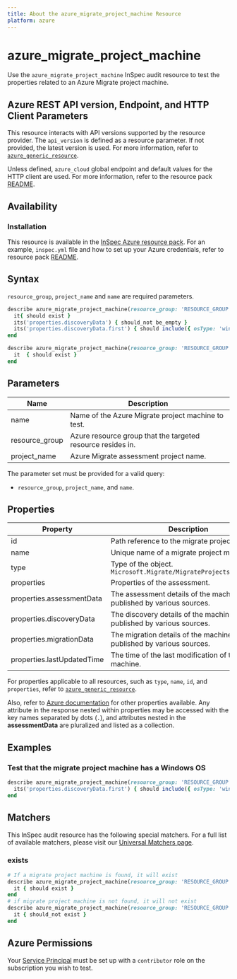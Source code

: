 ```yaml
---
title: About the azure_migrate_project_machine Resource
platform: azure
---
```


# azure_migrate_project_machine

Use the `azure_migrate_project_machine` InSpec audit resource to test the properties related to an Azure Migrate project machine.

## Azure REST API version, Endpoint, and HTTP Client Parameters

This resource interacts with API versions supported by the resource provider. The `api_version` is defined as a resource parameter. If not provided, the latest version is used. For more information, refer to [`azure_generic_resource`](azure_generic_resource.md).

Unless defined, `azure_cloud` global endpoint and default values for the HTTP client are used. For more information, refer to the resource pack [README](../../README.md).

## Availability

### Installation

This resource is available in the [InSpec Azure resource pack](https://github.com/inspec/inspec-azure). For an example, `inspec.yml` file and how to set up your Azure credentials, refer to resource pack [README](../../README.md#Service-Principal).

## Syntax

`resource_group`, `project_name` and `name` are required parameters.

```ruby
describe azure_migrate_project_machine(resource_group: 'RESOURCE_GROUP', project_name: 'PROJECT_NAME', name: 'c042be9e-3d93-42cf-917f-b92c68318ded') do
  it{ should exist }
  its('properties.discoveryData') { should_not be_empty }
  its('properties.discoveryData.first') { should include({ osType: 'windowsguest' }) }
end
```

```ruby
describe azure_migrate_project_machine(resource_group: 'RESOURCE_GROUP', project_name: 'PROJECT_NAME', name: 'c042be9e-3d93-42cf-917f-b92c68318ded') do
  it  { should exist }
end
```

## Parameters

| Name           | Description                                                                      |
|----------------|----------------------------------------------------------------------------------|
| name           | Name of the Azure Migrate project machine to test.                               |
| resource_group | Azure resource group that the targeted resource resides in.                      |
| project_name   | Azure Migrate assessment project name.                                           |

The parameter set must be provided for a valid query:

- `resource_group`, `project_name`, and `name`.

## Properties

| Property                      | Description                                                        |
|-------------------------------|--------------------------------------------------------------------|
| id                            | Path reference to the migrate project machine.                     |
| name                          | Unique name of a migrate project machine.                         |
| type                          | Type of the object. `Microsoft.Migrate/MigrateProjects/Databases`  |
| properties                    | Properties of the assessment.                                      |
| properties.assessmentData     | The assessment details of the machine published by various sources.|
| properties.discoveryData      | The discovery details of the machine published by various sources. |
| properties.migrationData      | The migration details of the machine published by various sources. |
| properties.lastUpdatedTime    | The time of the last modification of the machine.                  |

For properties applicable to all resources, such as `type`, `name`, `id`, and `properties`, refer to [`azure_generic_resource`](azure_generic_resource.md#properties).

Also, refer to [Azure documentation](https://docs.microsoft.com/en-us/rest/api/migrate/projects/machines/get-machine) for other properties available. Any attribute in the response nested within properties may be accessed with the key names separated by dots (`.`), and attributes nested in the **assessmentData** are pluralized and listed as a collection.

## Examples

### Test that the migrate project machine has a Windows OS

```ruby
describe azure_migrate_project_machine(resource_group: 'RESOURCE_GROUP', project_name: 'PROJECT_NAME', name: 'c042be9e-3d93-42cf-917f-b92c68318ded') do
  its('properties.discoveryData.first') { should include({ osType: 'windowsguest' }) }
end
```

## Matchers

This InSpec audit resource has the following special matchers. For a full list of available matchers, please visit our [Universal Matchers page](/inspec/matchers/).

### exists

```ruby
# If a migrate project machine is found, it will exist
describe azure_migrate_project_machine(resource_group: 'RESOURCE_GROUP', project_name: 'PROJECT_NAME', name: 'c042be9e-3d93-42cf-917f-b92c68318ded') do
  it { should exist }
end
# if migrate project machine is not found, it will not exist
describe azure_migrate_project_machine(resource_group: 'RESOURCE_GROUP', project_name: 'PROJECT_NAME', name: 'c042be9e-3d93-42cf-917f-b92c68318ded') do
  it { should_not exist }
end
```

## Azure Permissions

Your [Service Principal](https://docs.microsoft.com/en-us/azure/azure-resource-manager/resource-group-create-service-principal-portal) must be set up with a `contributor` role on the subscription you wish to test.
